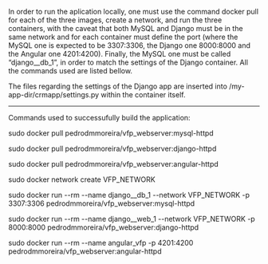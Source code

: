 In order to run the aplication locally, one must use the command docker pull for each of the three images, create a network, and run the three containers, with the caveat that both MySQL and Django must be in the same network and for each container must define the port (where the MySQL one is expected to be 3307:3306, the Django one 8000:8000 and the Angular one 4201:4200). Finally, the MySQL one must be called “django\_\_db\_1”, in order to match the settings of the Django container. All the commands used are listed bellow.

The files regarding the settings of the Django app are inserted into /my-app-dir/crmapp/settings.py within the container itself.  

----------------

Commands used to successufully build the application:

  sudo docker pull pedrodmmoreira/vfp_webserver:mysql-httpd

  sudo docker pull pedrodmmoreira/vfp_webserver:django-httpd

  sudo docker pull pedrodmmoreira/vfp_webserver:angular-httpd 

  sudo docker network create VFP_NETWORK  

  sudo docker run --rm --name django__db_1 --network VFP_NETWORK -p 3307:3306 pedrodmmoreira/vfp_webserver:mysql-httpd  

  sudo docker run --rm  --name django__web_1 --network VFP_NETWORK -p 8000:8000 pedrodmmoreira/vfp_webserver:django-httpd  

  sudo docker run --rm --name angular_vfp -p 4201:4200 pedrodmmoreira/vfp_webserver:angular-httpd  
